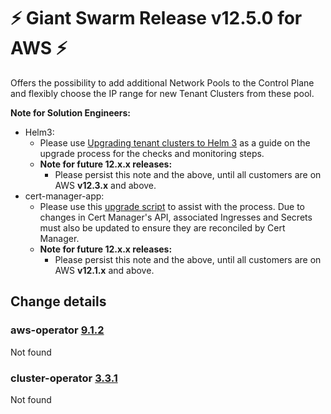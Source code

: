 # :zap: Giant Swarm Release v12.5.0 for AWS :zap:

Offers the possibility to add additional Network Pools to the Control Plane and flexibly choose the IP range for new Tenant Clusters from these pool.

**Note for Solution Engineers:**

- Helm3: 
  - Please use [Upgrading tenant clusters to Helm 3](https://intranet.giantswarm.io/docs/dev-and-releng/helm/helm3-tenant-cluster-upgrade/) as a guide on the upgrade process for the checks and monitoring steps.
  - **Note for future 12.x.x releases:**
    - Please persist this note and the above, until all customers are on AWS **v12.3.x** and above.
- cert-manager-app: 
  - Please use this [upgrade script](https://github.com/giantswarm/cert-manager-app/blob/master/files/migrate-v090-to-v200.sh) to assist with the process. Due to changes in Cert Manager's API, associated Ingresses and Secrets must also be updated to ensure they are reconciled by Cert Manager.
  - **Note for future 12.x.x releases:**
    - Please persist this note and the above, until all customers are on AWS **v12.1.x** and above.

## Change details


### aws-operator [9.1.2](https://github.com/giantswarm/aws-operator/releases/tag/v9.1.2)

Not found


### cluster-operator [3.3.1](https://github.com/giantswarm/cluster-operator/releases/tag/v3.3.1)

Not found


